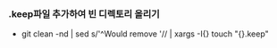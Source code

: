 ### .keep파일 추가하여 빈 디렉토리 올리기
 - git clean -nd | sed s/'^Would remove '// | xargs -I{} touch "{}.keep"
